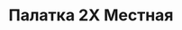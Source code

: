 ---
id: '28'
title: Палатка 2Х Местная
description: Залог 2000 рублей
price: '200'
order: 28
default_thumbnail_image: images/palatka.jpg
default_original_image: images/palatka_sm.jpg
category: content/category/08proch.md
featured: true
layout: product
---